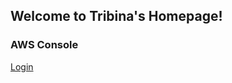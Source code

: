 ## Welcome to Tribina's Homepage!


### AWS Console
[Login](https://accounts.google.com/o/saml2/initsso?idpid=C03bla42s&spid=600898763852&forceauthn=false)
